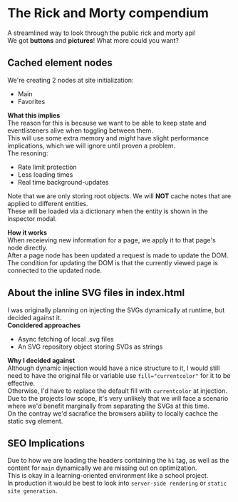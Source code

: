 # The Rick and Morty compendium
A streamlined way to look through the public rick and morty api!  
We got **buttons** and **pictures**! What more could you want?

## Cached element nodes
We're creating 2 nodes at site initialization:  
* Main
* Favorites

**What this implies**  
The reason for this is because we want to be able to keep state and eventlisteners alive when toggling between them.  
This will use some extra memory and *might* have slight performance implications, which we will ignore until proven a problem.  
The resoning:  
* Rate limit protection
* Less loading times
* Real time background-updates

Note that we are only storing root objects. We will **NOT** cache notes that are applied to different entities.  
These will be loaded via a dictionary when the entity is shown in the inspector modal.  

**How it works**  
When receieving new information for a page, we apply it to that page's node directly.  
After a page node has been updated a request is made to update the DOM.  
The condition for updating the DOM is that the currently viewed page is connected to the updated node.  

## About the inline SVG files in index.html
I was originally planning on injecting the SVGs dynamically at runtime, but decided against it.  
**Concidered approaches**  
* Async fetching of local .svg files
* An SVG repository object storing SVGs as strings

**Why I decided against**  
Although dynamic injection would have a nice structure to it, I would still need to have the original file or variable use `fill="currentcolor"` for it to be effective.  
Otherwise, I'd have to replace the default fill with `currentcolor` at injection.  
Due to the projects low scope, it's very unlikely that we will face a scenario where we'd benefit marginally from separating the SVGs at this time.  
On the contray we'd sacrafice the browsers ability to locally cachce the static svg element.  

## SEO Implications
Due to how we are loading the headers containing the `h1` tag, as well as the content for `main` dynamically we are missing out on optimization.  
This is okay in a learning-oriented environment like a school project.  
In production it would be best to look into `server-side rendering` or `static site generation`.